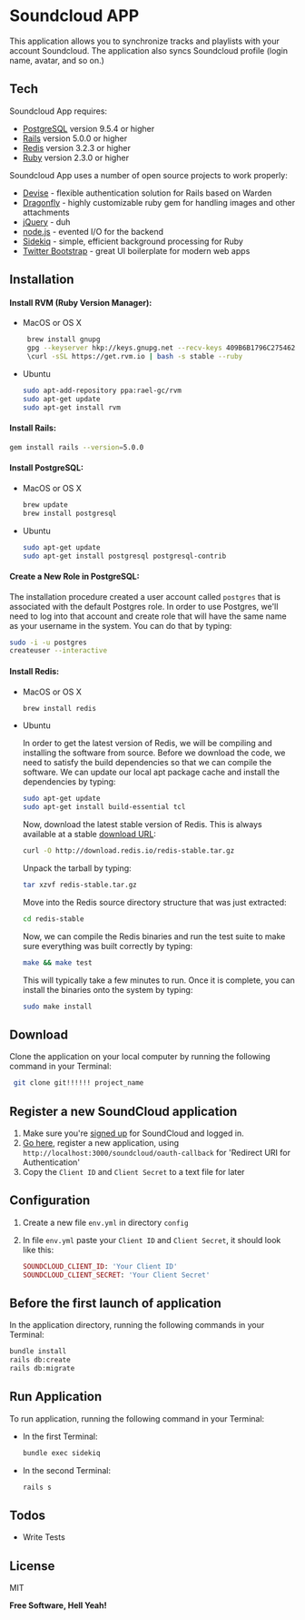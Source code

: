 # Soundcloud APP

This application allows you to synchronize tracks and playlists with your account Soundcloud. The application also syncs Soundcloud profile (login name, avatar, and so on.)

## Tech
Soundcloud App requires:

* [PostgreSQL](https://www.postgresql.org/) version 9.5.4 or higher
* [Rails](http://rubyonrails.org/) version 5.0.0 or higher
* [Redis](http://redis.io/) version 3.2.3 or higher 
* [Ruby](http://www.ruby-lang.org/) version 2.3.0 or higher

Soundcloud App uses a number of open source projects to work properly:

* [Devise](https://github.com/plataformatec/devise) - flexible authentication solution for Rails based on Warden
* [Dragonfly](https://github.com/markevans/dragonfly) - highly customizable ruby gem for handling images and other attachments 
* [jQuery] - duh
* [node.js] - evented I/O for the backend
* [Sidekiq](https://github.com/mperham/sidekiq) - simple, efficient background processing for Ruby
* [Twitter Bootstrap] - great UI boilerplate for modern web apps

## Installation

#### Install RVM (Ruby Version Manager):

* MacOS or OS X

   ```sh
    brew install gnupg
    gpg --keyserver hkp://keys.gnupg.net --recv-keys 409B6B1796C275462A1703113804BB82D39DC0E3
    \curl -sSL https://get.rvm.io | bash -s stable --ruby
   ```

* Ubuntu

    ```sh
    sudo apt-add-repository ppa:rael-gc/rvm
    sudo apt-get update
    sudo apt-get install rvm
    ```

#### Install Rails:

```sh
gem install rails --version=5.0.0
```

#### Install PostgreSQL:

* MacOS or OS X

   ```sh
   brew update
   brew install postgresql
   ```

* Ubuntu

    ```sh
    sudo apt-get update
    sudo apt-get install postgresql postgresql-contrib
    ```

#### Create a New Role in PostgreSQL:

The installation procedure created a user account called `postgres` that is associated with the default Postgres role.  In order to use Postgres, we'll need to log into that account and create role that will have the same name as your username in the system. You can do that by typing:

``` sh
sudo -i -u postgres
createuser --interactive
```

#### Install Redis:

* MacOS or OS X

   ```sh
   brew install redis
   ```

* Ubuntu

    In order to get the latest version of Redis, we will be compiling and installing the software from source. Before we     download the code, we need to satisfy the build dependencies so that we can compile the software.
    We can update our local apt package cache and install the dependencies by typing:

    ```sh
    sudo apt-get update
    sudo apt-get install build-essential tcl
    ```
    Now, download the latest stable version of Redis. This is always available at a stable [download URL](http://download.redis.io/redis-stable.tar.gz):
    
    ```sh
    curl -O http://download.redis.io/redis-stable.tar.gz
    ```
    
    Unpack the tarball by typing:
    
    ```sh
    tar xzvf redis-stable.tar.gz
    ```
    
    Move into the Redis source directory structure that was just extracted:

    ```sh
    cd redis-stable
    ```
    
    Now, we can compile the Redis binaries and run the test suite to make sure everything was built correctly by typing:
    
    ```sh
    make && make test
    ```
    
    This will typically take a few minutes to run. Once it is complete, you can install the binaries onto the system by typing:
    
    ```sh
    sudo make install
    ```

## Download

Clone the application on your local computer by running the following command in your Terminal:

```sh
 git clone git!!!!!! project_name
```

## Register a new SoundCloud application

1. Make sure you're [signed up](http://soundcloud.com/signup) for SoundCloud and logged in.
2. [Go here](http://soundcloud.com/you/apps), register a new application, using `http://localhost:3000/soundcloud/oauth-callback` for  'Redirect URI for Authentication'
3. Copy the `Client ID` and `Client Secret` to a text file for later

## Configuration

1. Create a new file `env.yml` in directory `config`
2. In file `env.yml` paste your `Client ID` and `Client Secret`, it should look like this:

    ```ruby
    SOUNDCLOUD_CLIENT_ID: 'Your Client ID'
    SOUNDCLOUD_CLIENT_SECRET: 'Your Client Secret'
    ```

## Before the first launch of application

In the application directory, running the following commands in your Terminal:

```sh
bundle install
rails db:create
rails db:migrate
```

## Run Application

To run application,  running the following command in your Terminal:

* In the first Terminal:

    ```sh
    bundle exec sidekiq
    ```

* In the second Terminal:

    ```sh
    rails s
    ```

## Todos

 - Write Tests

License
----

MIT


**Free Software, Hell Yeah!**

[//]: # (These are reference links used in the body of this note and get stripped out when the markdown processor does its job. There is no need to format nicely because it shouldn't be seen. Thanks SO - http://stackoverflow.com/questions/4823468/store-comments-in-markdown-syntax)


   [dill]: <https://github.com/joemccann/dillinger>
   [git-repo-url]: <https://github.com/joemccann/dillinger.git>
   [john gruber]: <http://daringfireball.net>
   [@thomasfuchs]: <http://twitter.com/thomasfuchs>
   [df1]: <http://daringfireball.net/projects/markdown/>
   [markdown-it]: <https://github.com/markdown-it/markdown-it>
   [Ace Editor]: <http://ace.ajax.org>
   [node.js]: <http://nodejs.org>
   [Twitter Bootstrap]: <http://twitter.github.com/bootstrap/>
   [keymaster.js]: <https://github.com/madrobby/keymaster>
   [jQuery]: <http://jquery.com>
   [@tjholowaychuk]: <http://twitter.com/tjholowaychuk>
   [express]: <http://expressjs.com>
   [AngularJS]: <http://angularjs.org>
   [Gulp]: <http://gulpjs.com>

   [PlDb]: <https://github.com/joemccann/dillinger/tree/master/plugins/dropbox/README.md>
   [PlGh]:  <https://github.com/joemccann/dillinger/tree/master/plugins/github/README.md>
   [PlGd]: <https://github.com/joemccann/dillinger/tree/master/plugins/googledrive/README.md>
   [PlOd]: <https://github.com/joemccann/dillinger/tree/master/plugins/onedrive/README.md>
